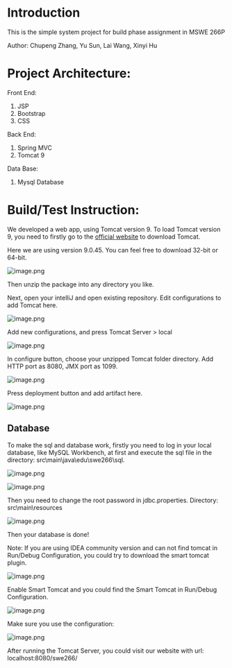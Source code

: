# Introduction

This is the simple system project for build phase assignment in MSWE 266P 

Author: Chupeng Zhang, Yu Sun, Lai Wang, Xinyi Hu

# **Project Architecture:**

Front End:

1. JSP
2. Bootstrap
3. CSS

Back End:

1. Spring MVC
2. Tomcat 9

Data Base:

1. Mysql Database

# **Build/Test Instruction:**


We developed a web app, using Tomcat version 9. To load Tomcat version 9, you need to firstly go to the [official website](http://tomcat.apache.org/) to download Tomcat. 

Here we are using version 9.0.45. You can feel free to download 32-bit or 64-bit.

![image.png](https://i.loli.net/2021/05/11/QOwBME7CoNjsfKr.png)

Then unzip the package into any directory you like. 

Next, open your intelliJ and open existing repository. Edit configurations to add Tomcat here.

![image.png](https://i.loli.net/2021/05/11/8nBcDdCgrbaUIlm.png)

Add new configurations, and press Tomcat Server > local

![image.png](https://i.loli.net/2021/05/11/W3sRVbmk2aSuhKT.png)

In configure button, choose your unzipped Tomcat folder directory. Add HTTP port as 8080, JMX port as 1099.

![image.png](https://i.loli.net/2021/05/11/5wiADpvufVQ7GZT.png)

Press deployment button and add artifact here. 

![image.png](https://i.loli.net/2021/05/11/4d7gtLc3vfsryqX.png)

## Database 

To make the sql and database work, firstly you need to log in your local database, like MySQL Workbench, at first and execute the sql file in the directory: src\main\java\edu\swe266\sql. 

![image.png](https://i.loli.net/2021/05/12/DvR7sNMcHCBQium.png)

![image.png](https://i.loli.net/2021/05/11/SFDswimVzv7u4nQ.png)

Then you need to change the root password in jdbc.properties. Directory: src\main\resources

![image.png](https://i.loli.net/2021/05/11/TIltrkSEUaoD8jf.png)

Then your database is done!

Note: If you are using IDEA community version and can not find tomcat in Run/Debug Configuration, you could try to download the smart tomcat plugin.

![image.png](https://i.loli.net/2021/05/12/9NUokCdALaPKiXQ.png)

Enable Smart Tomcat and you could find the Smart Tomcat in Run/Debug Configuration.

![image.png](https://i.loli.net/2021/05/12/2T9NPEO7j8vqr3G.png)

Make sure you use the configuration: 

![image.png](https://i.loli.net/2021/05/12/37FwbYKBP82e9qE.png)

After running the Tomcat Server, you could visit our website with url: localhost:8080/swe266/ 
